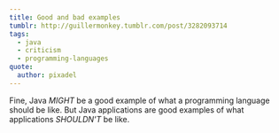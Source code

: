 ```yaml
---
title: Good and bad examples
tumblr: http://guillermonkey.tumblr.com/post/3282093714
tags:
  - java
  - criticism
  - programming-languages
quote:
  author: pixadel
---
```


Fine, Java *MIGHT* be a good example of what a programming language should be like. But Java applications are good examples of what applications *SHOULDN'T* be like.
